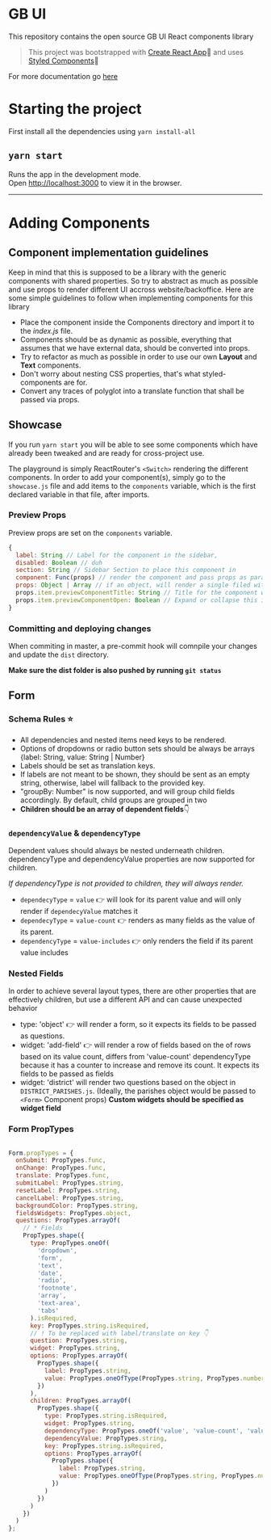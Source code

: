 # GB UI

This repository contains the open source GB UI React components library

> This project was bootstrapped with [Create React App](https://github.com/facebook/create-react-app)🚀 and uses [Styled Components](https://styled-components.com/docs)🌟

For more documentation go [here](https://app.gitbook.com/@dsmorais/s/gb-ui/)

# Starting the project

First install all the dependencies using `yarn install-all`
## `yarn start`

Runs the app in the development mode.<br />
Open [http://localhost:3000](http://localhost:3000) to view it in the browser.

---
# Adding Components
## Component implementation guidelines

Keep in mind that this is supposed to be a library with the generic components with shared properties. So try to abstract as much as possible and use props to render different UI accross website/backoffice.
Here are some simple guidelines to follow when implementing components for this library
- Place the component inside the Components directory and import it to the *index.js* file.
- Components should be as dynamic as possible, everything that assumes that we have external data, should be converted into props.
- Try to refactor as much as possible in order to use our own **Layout** and **Text** components.
- Don't worry about nesting CSS properties, that's what styled-components are for.
- Convert any traces of polyglot into a translate function that shall be passed via props.
## Showcase

If you run `yarn start` you will be able to see some components which have already been tweaked and are ready for cross-project use.

The playground is simply ReactRouter's `<Switch>` rendering the different components. In order to add your component(s), simply go to the `showcase.js` file and add items to the `components` variable, which is the first declared variable in that file, after imports.

### Preview Props
Preview props are set on the `components` variable.
```javascript
{
  label: String // Label for the component in the sidebar,
  disabled: Boolean // duh
  section: String // Sidebar Section to place this component in
  component: Func(props) // render the component and pass props as parameters
  props: Object | Array // if an object, will render a single filed with it. If array, will render 1 compoent per array item passing that array item as props.
  props.item.previewComponentTitle: String // Title for the component with `item` set of props
  props.item.previewComponentOpen: Boolean // Expand or collapse this item component
}
```

### Committing and deploying changes

When commiting in master, a pre-commit hook will comnpile your changes and update the `dist` directory.

**Make sure the dist folder is also pushed by running `git status`**


## Form
### Schema Rules ⭐️

- All dependencies and nested items need keys to be rendered.
- Options of dropdowns or radio button sets should be always be arrays {label: String, value: String | Number}
- Labels should be set as translation keys.
- If labels are not meant to be shown, they should be sent as  an empty string, otherwise, label will fallback to the provided key.
- "groupBy: Number" is now supported, and will group child fields accordingly. By default, child groups are grouped in two
- **Children should be an array of dependent fields**👇

### `dependencyValue`  & `dependencyType`

Dependent values should always be nested underneath children. dependencyType and dependencyValue properties are now supported for children.

*If dependencyType is not provided to children, they will always render.*

- `dependecyType` = `value` 👉 will look for its parent value and will only render if `dependecyValue` matches it
- `dependecyType` = `value-count` 👉 renders as many fields as the value of its parent.
- `dependencyType` = `value-includes` 👉 only renders the field if its parent value includes

### Nested Fields

In order to  achieve several layout types,  there are other properties that are effectively children, but use a different API and can cause unexpected behavior

- type: 'object' 👉 will render a form, so it expects its fields to be  passed as questions.
- widget: 'add-field' 👉 will render a row of fields based on the  of rows based on its value count,  differs from 'value-count' dependencyType because it has a counter to increase and remove its count. It expects its fields to be passed as fields
- widget: 'district' will render two questions based on the object in `DISTRICT_PARISHES.js`. (Ideally, the parishes object would be passed to `<Form>` Component props)
**Custom widgets should be specified as widget field**

### Form PropTypes
```jsx

Form.propTypes = {
  onSubmit: PropTypes.func,
  onChange: PropTypes.func,
  translate: PropTypes.func,
  submitLabel: PropTypes.string,
  resetLabel: PropTypes.string,
  cancelLabel: PropTypes.string,
  backgroundColor: PropTypes.string,
  fieldsWidgets: PropTypes.object,
  questions: PropTypes.arrayOf(
    // * Fields
    PropTypes.shape({
      type: PropTypes.oneOf(
        'dropdown',
        'form',
        'text',
        'date',
        'radio',
        'footnote',
        'array',
        'text-area',
        'tabs'
      ).isRequired,
      key: PropTypes.string.isRequired,
      // ! To be replaced with label/translate on key 👇
      question: PropTypes.string,
      widget: PropTypes.string,
      options: PropTypes.arrayOf(
        PropTypes.shape({
          label: PropTypes.string,
          value: PropTypes.oneOfType(PropTypes.string, PropTypes.number)
        })
      ),
      children: PropTypes.arrayOf(
        PropTypes.shape({
          type: PropTypes.string.isRequired,
          widget: PropTypes.string,
          dependencyType: PropTypes.oneOf('value', 'value-count', 'value-includes'),
          dependencyValue: PropTypes.string,
          key: PropTypes.string.isRequired,
          options: PropTypes.arrayOf(
            PropTypes.shape({
              label: PropTypes.string,
              value: PropTypes.oneOfType(PropTypes.string, PropTypes.number)
            })
          )
        })
      )
    })
  )
};
```
